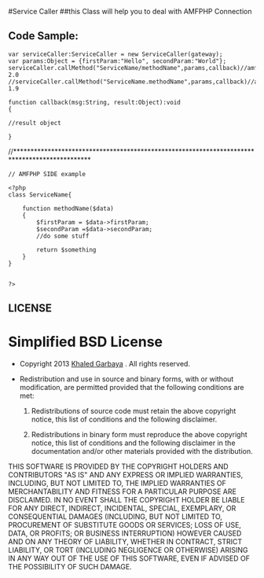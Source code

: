 #Service Caller 
##this Class will help you to deal with AMFPHP Connection

Code Sample:
------------
	var serviceCaller:ServiceCaller = new ServiceCaller(gateway);
	var params:Object = {firstParam:"Hello", secondParam:"World"};
	serviceCaller.callMethod("ServiceName/methodName",params,callback)//amfphp 2.0
	//serviceCaller.callMethod("ServiceName.methodName",params,callback)//amfphp 1.9
	
	function callback(msg:String, result:Object):void
	{
	
	//result object
	
	}

//**********************************************************************************************
	
	// AMFPHP SIDE example 
	
	<?php
	class ServiceName{
	  
		function methodName($data)
		{
			$firstParam = $data->firstParam;
			$secondParam =$data->secondParam;
			//do some stuff
	
			return $something
		}
	}
	
	
	?> 
LICENSE
-------
Simplified BSD License
======================

* Copyright 2013 [Khaled Garbaya](http://khaledgarbaya.net/) . All rights reserved.

* Redistribution and use in source and binary forms, with or without modification,
are permitted provided that the following conditions are met:

   1. Redistributions of source code must retain the above copyright notice, this list of
      conditions and the following disclaimer.

   2. Redistributions in binary form must reproduce the above copyright notice, this list
      of conditions and the following disclaimer in the documentation and/or other materials
      provided with the distribution.

THIS SOFTWARE IS PROVIDED BY THE COPYRIGHT HOLDERS AND CONTRIBUTORS "AS IS" AND ANY EXPRESS OR IMPLIED WARRANTIES, INCLUDING, BUT NOT LIMITED TO, THE IMPLIED WARRANTIES OF MERCHANTABILITY AND FITNESS FOR A PARTICULAR PURPOSE ARE DISCLAIMED. IN NO EVENT SHALL THE COPYRIGHT HOLDER BE LIABLE FOR ANY DIRECT, INDIRECT, INCIDENTAL, SPECIAL, EXEMPLARY, OR CONSEQUENTIAL DAMAGES (INCLUDING, BUT NOT LIMITED TO, PROCUREMENT OF SUBSTITUTE GOODS OR SERVICES; LOSS OF USE, DATA, OR PROFITS; OR BUSINESS INTERRUPTION) HOWEVER CAUSED AND ON ANY THEORY OF LIABILITY, WHETHER IN CONTRACT, STRICT LIABILITY, OR TORT (INCLUDING NEGLIGENCE OR OTHERWISE) ARISING IN ANY WAY OUT OF THE USE OF THIS SOFTWARE, EVEN IF ADVISED OF THE POSSIBILITY OF SUCH DAMAGE.



